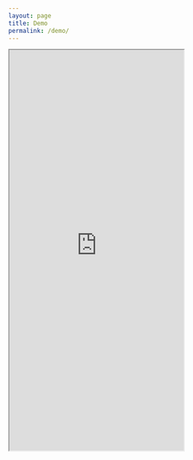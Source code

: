 ```yaml
---
layout: page
title: Demo
permalink: /demo/
---
```

<iframe width="350" height="800" allow="microphone;" src="https://console.dialogflow.com/api-client/demo/embedded/64f9b576-ab36-472a-9b1a-a508fe8b96bf">
</iframe>